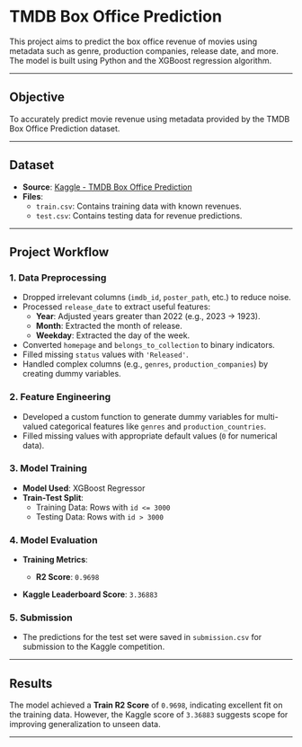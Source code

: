 # **TMDB Box Office Prediction**

This project aims to predict the box office revenue of movies using metadata such as genre, production companies, release date, and more. The model is built using Python and the XGBoost regression algorithm.

---

## **Objective**
To accurately predict movie revenue using metadata provided by the TMDB Box Office Prediction dataset.

---

## **Dataset**
- **Source**: [Kaggle - TMDB Box Office Prediction](https://www.kaggle.com/competitions/tmdb-box-office-prediction/data)
- **Files**:
  - `train.csv`: Contains training data with known revenues.
  - `test.csv`: Contains testing data for revenue predictions.

---

## **Project Workflow**

### **1. Data Preprocessing**
- Dropped irrelevant columns (`imdb_id`, `poster_path`, etc.) to reduce noise.
- Processed `release_date` to extract useful features:
  - **Year**: Adjusted years greater than 2022 (e.g., 2023 → 1923).
  - **Month**: Extracted the month of release.
  - **Weekday**: Extracted the day of the week.
- Converted `homepage` and `belongs_to_collection` to binary indicators.
- Filled missing `status` values with `'Released'`.
- Handled complex columns (e.g., `genres`, `production_companies`) by creating dummy variables.

### **2. Feature Engineering**
- Developed a custom function to generate dummy variables for multi-valued categorical features like `genres` and `production_countries`.
- Filled missing values with appropriate default values (`0` for numerical data).

### **3. Model Training**
- **Model Used**: XGBoost Regressor
- **Train-Test Split**:
  - Training Data: Rows with `id <= 3000`
  - Testing Data: Rows with `id > 3000`

### **4. Model Evaluation**
- **Training Metrics**:
  - **R2 Score**: `0.9698`
    
- **Kaggle Leaderboard Score**: `3.36883`

### **5. Submission**
- The predictions for the test set were saved in `submission.csv` for submission to the Kaggle competition.

---

## **Results**
The model achieved a **Train R2 Score** of `0.9698`, indicating excellent fit on the training data. However, the Kaggle score of `3.36883` suggests scope for improving generalization to unseen data.

---



